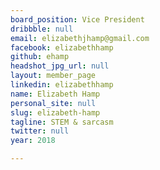 ```yaml
---
board_position: Vice President
dribbble: null
email: elizabethjhamp@gmail.com
facebook: elizabethhamp
github: ehamp
headshot_jpg_url: null
layout: member_page
linkedin: elizabethhamp
name: Elizabeth Hamp
personal_site: null
slug: elizabeth-hamp
tagline: STEM & sarcasm
twitter: null
year: 2018

---
```

